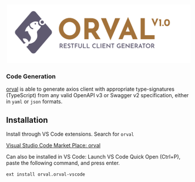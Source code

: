 <p align="center">
  <img src="https://raw.githubusercontent.com/anymaniax/orval-vscode/master/logo/orval-logo-horizontal.png" width="500" height="160" alt="Orval - Restfull Client Generator" />
</p>

### Code Generation

[orval](https://marketplace.visualstudio.com/items?itemName=orval.orval-vscode) is able to generate axios client with appropriate type-signatures (TypeScript) from any valid OpenAPI v3 or Swagger v2 specification, either in `yaml` or `json` formats.

## Installation

Install through VS Code extensions. Search for `orval`

[Visual Studio Code Market Place: orval](https://marketplace.visualstudio.com/items?itemName=orval.orval-vscode)

Can also be installed in VS Code: Launch VS Code Quick Open (Ctrl+P), paste the following command, and press enter.

```
ext install orval.orval-vscode
```
